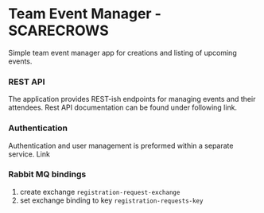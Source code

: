 # Team Event Manager - SCARECROWS

Simple team event manager app for creations and listing of upcoming events.

### REST API
The application provides REST-ish endpoints for managing events and their attendees.
Rest API documentation can be found under following link.

### Authentication
Authentication and user management is preformed within a separate service. Link

### Rabbit MQ bindings
1. create exchange `registration-request-exchange`
2. set exchange binding to key `registration-requests-key`
